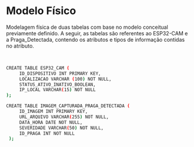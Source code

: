# Modelo Físico

Modelagem física de duas tabelas com base no modelo conceitual previamente definido. A seguir, as tabelas são referentes ao ESP32-CAM e a Praga_Detectada, contendo os atributos e tipos de informação contidas no atributo.

<br>

```sh
CREATE TABLE ESP32_CAM (
     ID_DISPOSITIVO INT PRIMARY KEY,
     LOCALIZACAO VARCHAR (100) NOT NULL,
     STATUS_ATIVO_INATIVO_BOOLEAN,
     IP_LOCAL VARCHAR(15) NOT NULL
);

CREATE TABLE IMAGEM_CAPTURADA_PRAGA_DETECTADA (
     ID_IMAGEM INT PRIMARY KEY,
     URL_ARQUIVO VARCHAR(255) NOT NULL,
     DATA_HORA DATE NOT NULL,
     SEVERIDADE VARCHAR(50) NOT NULL,
     ID_PRAGA INT NOT NULL
 );
```

